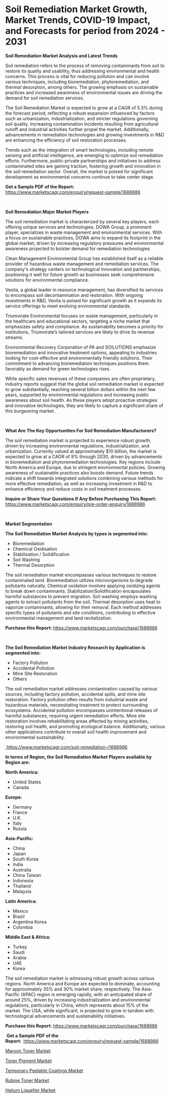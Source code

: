 <p><h1>Soil Remediation Market Growth, Market Trends, COVID-19 Impact, and Forecasts for period from 2024 - 2031</h1></p><p><strong>Soil Remediation Market Analysis and Latest Trends</strong></p>
<p><p>Soil remediation refers to the process of removing contaminants from soil to restore its quality and usability, thus addressing environmental and health concerns. This process is vital for reducing pollution and can involve various techniques, including bioremediation, phytoremediation, and thermal desorption, among others. The growing emphasis on sustainable practices and increased awareness of environmental issues are driving the demand for soil remediation services.</p><p>The Soil Remediation Market is expected to grow at a CAGR of 5.3% during the forecast period, reflecting a robust expansion influenced by factors such as urbanization, industrialization, and stricter regulations governing soil quality. Increasing contamination incidents resulting from agricultural runoff and industrial activities further propel the market. Additionally, advancements in remediation technologies and growing investments in R&D are enhancing the efficiency of soil restoration processes. </p><p>Trends such as the integration of smart technologies, including remote sensing and artificial intelligence, are emerging to optimize soil remediation efforts. Furthermore, public-private partnerships and initiatives to address contaminated sites are gaining traction, fostering growth and innovation in the soil remediation sector. Overall, the market is poised for significant development as environmental concerns continue to take center stage.</p></p>
<p><strong>Get a Sample PDF of the Report:&nbsp;</strong> <a href="https://www.marketscagr.com/enquiry/request-sample/1688986?utm_campaign=1411&utm_medium=2&utm_source=Github&utm_content=ia&utm_term=17102024&utm_id=soil-remediation">https://www.marketscagr.com/enquiry/request-sample/1688986</a></p>
<p>&nbsp;</p>
<p><strong>Soil Remediation Major Market Players</strong></p>
<p><p>The soil remediation market is characterized by several key players, each offering unique services and technologies. DOWA Group, a prominent player, specializes in waste management and environmental services. With a focus on sustainable practices, DOWA aims to expand its footprint in the global market, driven by increasing regulatory pressures and environmental awareness projected to bolster demand for remediation technologies.</p><p>Clean Management Environmental Group has established itself as a reliable provider of hazardous waste management and remediation services. The company's strategy centers on technological innovation and partnerships, positioning it well for future growth as businesses seek comprehensive solutions for environmental compliance. </p><p>Veolia, a global leader in resource management, has diversified its services to encompass soil decontamination and restoration. With ongoing investments in R&D, Veolia is poised for significant growth as it expands its service offerings to meet evolving environmental standards.</p><p>Triumvirate Environmental focuses on waste management, particularly in the healthcare and educational sectors, targeting a niche market that emphasizes safety and compliance. As sustainability becomes a priority for institutions, Triumvirate’s tailored services are likely to drive its revenue streams.</p><p>Environmental Recovery Corporation of PA and SOILUTIONS emphasize bioremediation and innovative treatment options, appealing to industries looking for cost-effective and environmentally friendly solutions. Their commitment to advancing bioremediation techniques positions them favorably as demand for green technologies rises.</p><p>While specific sales revenues of these companies are often proprietary, industry reports suggest that the global soil remediation market is expected to grow substantially, reaching several billion dollars within the next few years, supported by environmental regulations and increasing public awareness about soil health. As these players adopt proactive strategies and innovative technologies, they are likely to capture a significant share of this burgeoning market.</p></p>
<p>&nbsp;</p>
<p><strong>What Are The Key Opportunities For Soil Remediation Manufacturers?</strong></p>
<p><p>The soil remediation market is projected to experience robust growth, driven by increasing environmental regulations, industrialization, and urbanization. Currently valued at approximately $10 billion, the market is expected to grow at a CAGR of 9% through 2030, driven by advancements in bioremediation and phytoremediation technologies. Key regions include North America and Europe, due to stringent environmental policies. Growing awareness of sustainable practices also boosts demand. Future trends indicate a shift towards integrated solutions combining various methods for more effective remediation, as well as increasing investment in R&D to enhance efficiency and reduce costs in soil treatment processes.</p></p>
<p><strong>Inquire or Share Your Questions If Any Before Purchasing This Report:</strong> <a href="https://www.marketscagr.com/enquiry/pre-order-enquiry/1688986?utm_campaign=1411&utm_medium=2&utm_source=Github&utm_content=ia&utm_term=17102024&utm_id=soil-remediation">https://www.marketscagr.com/enquiry/pre-order-enquiry/1688986</a></p>
<p>&nbsp;</p>
<p><strong>Market Segmentation</strong></p>
<p><strong>The Soil Remediation Market Analysis by types is segmented into:</strong></p>
<p><ul><li>Bioremediation</li><li>Chemical Oxidisation</li><li>Stabilisation / Solidification</li><li>Soil Washing</li><li>Thermal Desorption</li></ul></p>
<p><p>The soil remediation market encompasses various techniques to restore contaminated land. Bioremediation utilizes microorganisms to degrade pollutants naturally. Chemical oxidation involves applying oxidizing agents to break down contaminants. Stabilization/Solidification encapsulates harmful substances to prevent migration. Soil washing employs washing agents to extract pollutants from the soil. Thermal desorption uses heat to vaporize contaminants, allowing for their removal. Each method addresses specific types of pollutants and site conditions, contributing to effective environmental management and land revitalization.</p></p>
<p><strong>Purchase this Report:&nbsp;</strong><a href="https://www.marketscagr.com/purchase/1688986?utm_campaign=1411&utm_medium=2&utm_source=Github&utm_content=ia&utm_term=17102024&utm_id=soil-remediation">https://www.marketscagr.com/purchase/1688986</a></p>
<p>&nbsp;</p>
<p><strong>The Soil Remediation Market Industry Research by Application is segmented into:</strong></p>
<p><ul><li>Factory Pollution</li><li>Accidental Pollution</li><li>Mine Site Restoration</li><li>Others</li></ul></p>
<p><p>The soil remediation market addresses contamination caused by various sources, including factory pollution, accidental spills, and mine site restoration. Factory pollution often results from industrial waste and hazardous materials, necessitating treatment to protect surrounding ecosystems. Accidental pollution encompasses unintentional releases of harmful substances, requiring urgent remediation efforts. Mine site restoration involves rehabilitating areas affected by mining activities, restoring soil health, and promoting ecological balance. Additionally, various other applications contribute to overall soil health improvement and environmental sustainability.</p></p>
<p><a href="https://www.marketscagr.com/soil-remediation-r1688986?utm_campaign=1411&utm_medium=2&utm_source=Github&utm_content=ia&utm_term=17102024&utm_id=soil-remediation">&nbsp;https://www.marketscagr.com/soil-remediation-r1688986</a></p>
<p><strong>In terms of Region, the Soil Remediation Market Players available by Region are:</strong></p>
<p>
    <p> <strong> North America: </strong>
        <ul>
            <li>United States</li>
            <li>Canada</li>
        </ul>
        </p> 
    <p> <strong> Europe: </strong>
        <ul>
            <li>Germany</li>
            <li>France</li>
            <li>U.K.</li>
            <li>Italy</li>
            <li>Russia</li>
        </ul>
        </p> 
    <p> <strong> Asia-Pacific: </strong>
        <ul>
            <li>China</li>
            <li>Japan</li>
            <li>South Korea</li>
            <li>India</li>
            <li>Australia</li>
            <li>China Taiwan</li>
            <li>Indonesia</li>
            <li>Thailand</li>
            <li>Malaysia</li>
        </ul>
        </p> 
    <p> <strong> Latin America: </strong>
        <ul>
            <li>Mexico</li>
            <li>Brazil</li>
            <li>Argentina Korea</li>
            <li>Colombia</li>
        </ul>
        </p> 
    <p> <strong> Middle East & Africa: </strong>
        <ul>
            <li>Turkey</li>
            <li>Saudi</li>
            <li>Arabia</li>
            <li>UAE</li>
            <li>Korea</li>
        </ul>
    </p>
    </p>
<p><p>The soil remediation market is witnessing robust growth across various regions. North America and Europe are expected to dominate, accounting for approximately 35% and 30% market share, respectively. The Asia-Pacific (APAC) region is emerging rapidly, with an anticipated share of around 25%, driven by increasing industrialization and environmental regulations, particularly in China, which represents about 15% of the market. The USA, while significant, is projected to grow in tandem with technological advancements and sustainability initiatives.</p></p>
<p><strong>Purchase this Report: </strong><a href="https://www.marketscagr.com/purchase/1688986?utm_campaign=1411&utm_medium=2&utm_source=Github&utm_content=ia&utm_term=17102024&utm_id=soil-remediation">https://www.marketscagr.com/purchase/1688986</a></p>
<p>&nbsp;<strong>Get a Sample PDF of the Report:&nbsp;&nbsp;</strong><a href="https://www.marketscagr.com/enquiry/request-sample/1688986?utm_campaign=1411&utm_medium=2&utm_source=Github&utm_content=ia&utm_term=17102024&utm_id=soil-remediation">https://www.marketscagr.com/enquiry/request-sample/1688986</a></p>
<p><strong></strong></p>
<p><p><a href="https://www.linkedin.com/pulse/maroon-toner-market-maturity-analysis-regional-disparities-nxezf?utm_campaign=1411&utm_medium=2&utm_source=Github&utm_content=ia&utm_term=17102024&utm_id=soil-remediation">Maroon Toner Market</a></p><p><a href="https://www.linkedin.com/pulse/toner-pigment-market-segmentation-in-depth-analysis-packagingprintingothers-rgtrf?utm_campaign=1411&utm_medium=2&utm_source=Github&utm_content=ia&utm_term=17102024&utm_id=soil-remediation">Toner Pigment Market</a></p><p><a href="https://github.com/BryceTownsendr/Market-Research-Report-List-6/blob/main/temporary-peelable-coatings-market.md?utm_campaign=1411&utm_medium=2&utm_source=Github&utm_content=ia&utm_term=17102024&utm_id=soil-remediation">Temporary Peelable Coatings Market</a></p><p><a href="https://www.linkedin.com/pulse/regional-adaptations-global-rubine-toner-market-trends-overview-0dshf?utm_campaign=1411&utm_medium=2&utm_source=Github&utm_content=ia&utm_term=17102024&utm_id=soil-remediation">Rubine Toner Market</a></p><p><a href="https://issuu.com/reportprime-2/docs/helium-liquefier-market-size-2030.p_a5466e4080f654?utm_campaign=1411&utm_medium=2&utm_source=Github&utm_content=ia&utm_term=17102024&utm_id=soil-remediation">Helium Liquefier Market</a></p></p>